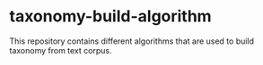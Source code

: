 # taxonomy-build-algorithm
This repository contains different algorithms that are used to build taxonomy from text corpus.
